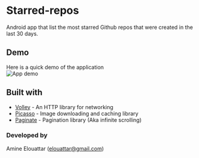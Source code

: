 # Starred-repos
Android app that list the most starred Github repos that were created in the last 30 days. 

## Demo
Here is a quick demo of the application<br/>
![App demo](https://media.giphy.com/media/3oFzme8IRdIDcH2iMU/giphy.gif)

## Built with

* [Volley](https://developer.android.com/training/volley/index.html) - An HTTP library for networking
* [Picasso](http://square.github.io/picasso/) - Image downloading and caching library
* [Paginate](https://github.com/MarkoMilos/Paginate) - Pagination library (Aka infinite scrolling)

### Developed by

Amine Elouattar (elouattar@gmail.com)
